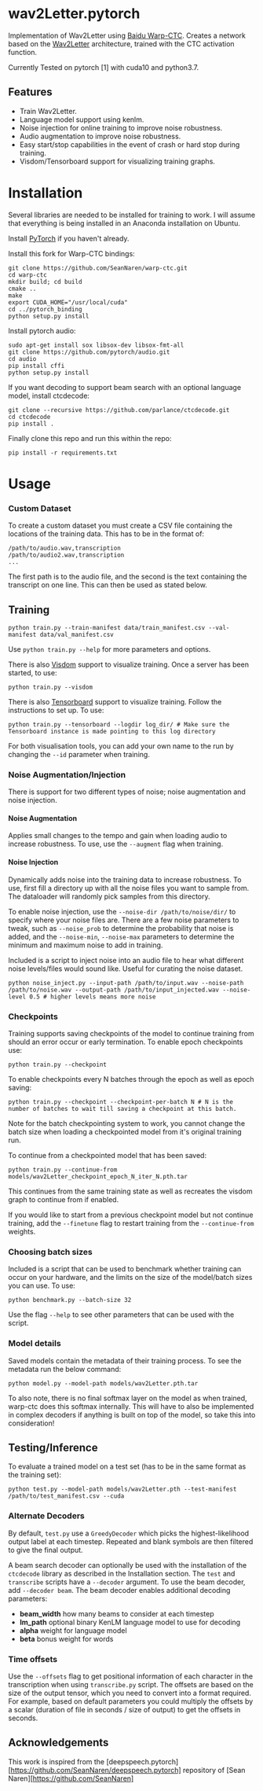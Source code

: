 # wav2Letter.pytorch

Implementation of Wav2Letter using [Baidu Warp-CTC](https://github.com/baidu-research/warp-ctc).
Creates a network based on the [Wav2Letter](https://arxiv.org/abs/1609.03193) architecture, trained with the CTC activation function.

Currently Tested on pytorch [1] with cuda10 and python3.7.


## Features

* Train Wav2Letter.
* Language model support using kenlm.
* Noise injection for online training to improve noise robustness.
* Audio augmentation to improve noise robustness.
* Easy start/stop capabilities in the event of crash or hard stop during training.
* Visdom/Tensorboard support for visualizing training graphs.

# Installation

Several libraries are needed to be installed for training to work. I will assume that everything is being installed in
an Anaconda installation on Ubuntu.

Install [PyTorch](https://github.com/pytorch/pytorch#installation) if you haven't already.

Install this fork for Warp-CTC bindings:
```
git clone https://github.com/SeanNaren/warp-ctc.git
cd warp-ctc
mkdir build; cd build
cmake ..
make
export CUDA_HOME="/usr/local/cuda"
cd ../pytorch_binding
python setup.py install
```

Install pytorch audio:
```
sudo apt-get install sox libsox-dev libsox-fmt-all
git clone https://github.com/pytorch/audio.git
cd audio
pip install cffi
python setup.py install
```

If you want decoding to support beam search with an optional language model, install ctcdecode:
```
git clone --recursive https://github.com/parlance/ctcdecode.git
cd ctcdecode
pip install .
```

Finally clone this repo and run this within the repo:
```
pip install -r requirements.txt
```

# Usage

### Custom Dataset

To create a custom dataset you must create a CSV file containing the locations of the training data. This has to be in the format of:

```
/path/to/audio.wav,transcription
/path/to/audio2.wav,transcription
...
```

The first path is to the audio file, and the second is the text containing the transcript on one line. This can then be used as stated below.

## Training

```
python train.py --train-manifest data/train_manifest.csv --val-manifest data/val_manifest.csv
```

Use `python train.py --help` for more parameters and options.

There is also [Visdom](https://github.com/facebookresearch/visdom) support to visualize training. Once a server has been started, to use:

```
python train.py --visdom
```

There is also [Tensorboard](https://github.com/lanpa/tensorboard-pytorch) support to visualize training. Follow the instructions to set up. To use:

```
python train.py --tensorboard --logdir log_dir/ # Make sure the Tensorboard instance is made pointing to this log directory
```

For both visualisation tools, you can add your own name to the run by changing the `--id` parameter when training.

### Noise Augmentation/Injection

There is support for two different types of noise; noise augmentation and noise injection.

#### Noise Augmentation

Applies small changes to the tempo and gain when loading audio to increase robustness. To use, use the `--augment` flag when training.

#### Noise Injection

Dynamically adds noise into the training data to increase robustness. To use, first fill a directory up with all the noise files you want to sample from.
The dataloader will randomly pick samples from this directory.

To enable noise injection, use the `--noise-dir /path/to/noise/dir/` to specify where your noise files are. There are a few noise parameters to tweak, such as
`--noise_prob` to determine the probability that noise is added, and the `--noise-min`, `--noise-max` parameters to determine the minimum and maximum noise to add in training.

Included is a script to inject noise into an audio file to hear what different noise levels/files would sound like. Useful for curating the noise dataset.

```
python noise_inject.py --input-path /path/to/input.wav --noise-path /path/to/noise.wav --output-path /path/to/input_injected.wav --noise-level 0.5 # higher levels means more noise
```

### Checkpoints

Training supports saving checkpoints of the model to continue training from should an error occur or early termination. To enable epoch
checkpoints use:

```
python train.py --checkpoint
```

To enable checkpoints every N batches through the epoch as well as epoch saving:

```
python train.py --checkpoint --checkpoint-per-batch N # N is the number of batches to wait till saving a checkpoint at this batch.
```

Note for the batch checkpointing system to work, you cannot change the batch size when loading a checkpointed model from it's original training
run.

To continue from a checkpointed model that has been saved:

```
python train.py --continue-from models/wav2Letter_checkpoint_epoch_N_iter_N.pth.tar
```

This continues from the same training state as well as recreates the visdom graph to continue from if enabled.

If you would like to start from a previous checkpoint model but not continue training, add the `--finetune` flag to restart training
from the `--continue-from` weights.

### Choosing batch sizes

Included is a script that can be used to benchmark whether training can occur on your hardware, and the limits on the size of the model/batch
sizes you can use. To use:

```
python benchmark.py --batch-size 32
```

Use the flag `--help` to see other parameters that can be used with the script.

### Model details

Saved models contain the metadata of their training process. To see the metadata run the below command:

```
python model.py --model-path models/wav2Letter.pth.tar
```

To also note, there is no final softmax layer on the model as when trained, warp-ctc does this softmax internally. This will have to also be implemented in complex decoders if anything is built on top of the model, so take this into consideration!

## Testing/Inference

To evaluate a trained model on a test set (has to be in the same format as the training set):

```
python test.py --model-path models/wav2Letter.pth --test-manifest /path/to/test_manifest.csv --cuda
```

### Alternate Decoders
By default, `test.py`  use a `GreedyDecoder` which picks the highest-likelihood output label at each timestep. Repeated and blank symbols are then filtered to give the final output.

A beam search decoder can optionally be used with the installation of the `ctcdecode` library as described in the Installation section. The `test` and `transcribe` scripts have a `--decoder` argument. To use the beam decoder, add `--decoder beam`. The beam decoder enables additional decoding parameters:
- **beam_width** how many beams to consider at each timestep
- **lm_path** optional binary KenLM language model to use for decoding
- **alpha** weight for language model
- **beta** bonus weight for words

### Time offsets

Use the `--offsets` flag to get positional information of each character in the transcription when using `transcribe.py` script. The offsets are based on the size
of the output tensor, which you need to convert into a format required.
For example, based on default parameters you could multiply the offsets by a scalar (duration of file in seconds / size of output) to get the offsets in seconds.

## Acknowledgements

This work is inspired from the [deepspeech.pytorch][https://github.com/SeanNaren/deepspeech.pytorch] repository of [Sean Naren][https://github.com/SeanNaren]
